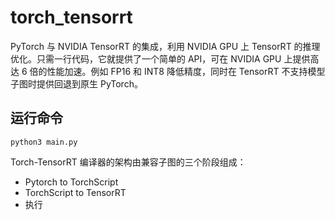# torch_tensorrt   

PyTorch 与 NVIDIA TensorRT 的集成，利用 NVIDIA GPU 上 TensorRT 的推理优化。只需一行代码，它就提供了一个简单的 API，可在 NVIDIA GPU 上提供高达 6 倍的性能加速。例如 FP16 和 INT8 降低精度，同时在 TensorRT 不支持模型子图时提供回退到原生 PyTorch。 

## 运行命令  

```shell
python3 main.py
```

Torch-TensorRT 编译器的架构由兼容子图的三个阶段组成：

* Pytorch to TorchScript   
* TorchScript to TensorRT   
* 执行
